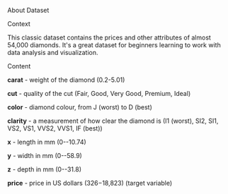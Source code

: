 About Dataset

Context

This classic dataset contains the prices and other attributes of almost 54,000 diamonds. It's a great dataset for beginners learning to work with data analysis and visualization.

Content

**carat** - weight of the diamond (0.2-5.01)

**cut** - quality of the cut (Fair, Good, Very Good, Premium, Ideal)

**color** - diamond colour, from J (worst) to D (best)

**clarity** - a measurement of how clear the diamond is (I1 (worst), SI2, SI1, VS2, VS1, VVS2, VVS1, IF (best))

**x** - length in mm (0--10.74)

**y** - width in mm (0--58.9)

**z** - depth in mm (0--31.8)

**price** - price in US dollars ($326-$18,823) (target variable)
